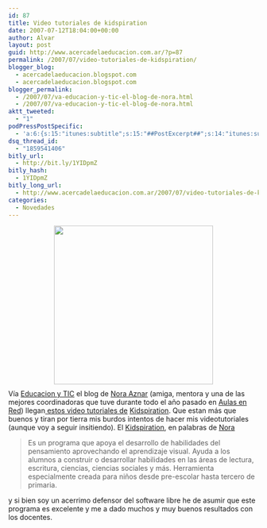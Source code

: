 ```yaml
---
id: 87
title: Video tutoriales de kidspiration
date: 2007-07-12T18:04:00+00:00
author: Alvar
layout: post
guid: http://www.acercadelaeducacion.com.ar/?p=87
permalink: /2007/07/video-tutoriales-de-kidspiration/
blogger_blog:
  - acercadelaeducacion.blogspot.com
  - acercadelaeducacion.blogspot.com
blogger_permalink:
  - /2007/07/va-educacion-y-tic-el-blog-de-nora.html
  - /2007/07/va-educacion-y-tic-el-blog-de-nora.html
aktt_tweeted:
  - "1"
podPressPostSpecific:
  - 'a:6:{s:15:"itunes:subtitle";s:15:"##PostExcerpt##";s:14:"itunes:summary";s:15:"##PostExcerpt##";s:15:"itunes:keywords";s:17:"##WordPressCats##";s:13:"itunes:author";s:10:"##Global##";s:15:"itunes:explicit";s:7:"Default";s:12:"itunes:block";s:7:"Default";}'
dsq_thread_id:
  - "1859541406"
bitly_url:
  - http://bit.ly/1YIDpmZ
bitly_hash:
  - 1YIDpmZ
bitly_long_url:
  - http://www.acercadelaeducacion.com.ar/2007/07/video-tutoriales-de-kidspiration/
categories:
  - Novedades
---
```

<a href="http://www.udel.edu/sine/kidspiration/kidspi1.jpg"><img src="http://www.udel.edu/sine/kidspiration/kidspi1.jpg" style="margin: 0pt auto 10px; display: block; text-align: center; cursor: pointer; width: 320px" border="0" /></a>Vía <a href="http://escuelaytic.blogspot.com/2007/07/kidspiration.html">Educacion y TIC</a>  el blog de <a href="http://escuelaytic.blogspot.com/">Nora Aznar</a> (amiga, mentora y una de las mejores coordinadoras que tuve durante todo el año pasado en <a href="http://www.buenosaires.gov.ar/areas/educacion/niveles/primaria/programas/aulasenred/index.php?menu_id=13289">Aulas en Red</a>) llegan<a href="http://catedu.es/internos/almacen/curso_tablet_pc/cd/Para%20saber%20mas/Kidspiration/Kidspiration.html"> estos video tutoriales de</a><span style="text-decoration: underline"><span style="font-weight: bold"></span></span> <a href="http://www.blogger.com/www.inspiration.com/espanol/index.cfm?fuseaction=products.kidspiration%20-%2017k%20-">Kidspiration</a>. Que estan más que buenos y tiran por tierra mis burdos intentos de hacer mis videotutoriales (aunque voy a seguir insitiendo).
El <a href="http://www.blogger.com/www.inspiration.com/espanol/index.cfm?fuseaction=products.kidspiration%20-%2017k%20-">Kidspiration</a>, en palabras de <a href="http://photos1.blogger.com/x/blogger2/5836/191913528418494/240/z/569675/gse_multipart20096.jpg">Nora</a>
<blockquote>Es un programa que apoya el desarrollo de habilidades del pensamiento aprovechando el aprendizaje visual. Ayuda a los alumnos a construir o desarrollar habilidades en las áreas de lectura, escritura, ciencias, ciencias sociales y más. Herramienta especialmente creada para niños desde pre-escolar hasta tercero de primaria.</blockquote>
y si bien soy un acerrimo defensor del software libre he de asumir que este programa es excelente y me a dado muchos y muy buenos resultados con los docentes.